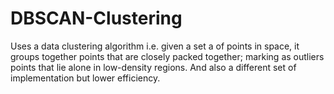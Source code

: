 # DBSCAN-Clustering
Uses a data clustering algorithm i.e. given a set a of points in space, it groups together points that are closely packed together; marking as outliers points that lie alone in low-density regions. And also a different set of implementation but lower efficiency.
